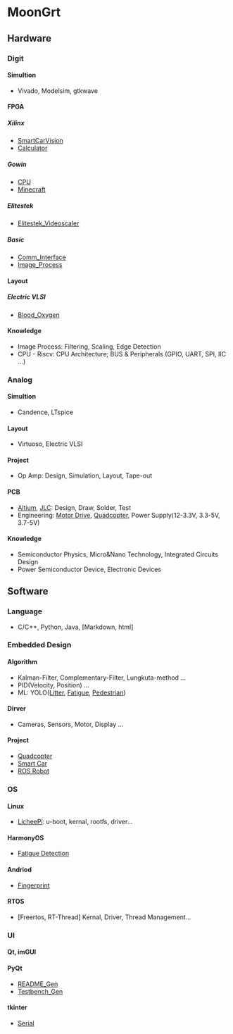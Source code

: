 <!-- https://www.min2k.com/tools/markmap/ -->

# MoonGrt

## Hardware

### Digit
#### Simultion
- Vivado, Modelsim, gtkwave
#### FPGA
##### Xilinx
- [SmartCarVision](https://github.com/MoonGrt/SmartCarVision)
- [Calculator](https://github.com/MoonGrt/FPGA-Calculator)
##### Gowin
- [CPU](https://github.com/MoonGrt/FPGA-CPU)
- [Minecraft](https://github.com/MoonGrt/FPGA-Minecraft)
##### Elitestek
- [Elitestek_Videoscaler](https://github.com/MoonGrt/Elitestek_Videoscaler)
##### Basic
- [Comm_Interface](https://github.com/MoonGrt/FPGA-Comm_Interface)
- [Image_Process](https://github.com/MoonGrt/FPGA-Image_Process)
#### Layout
##### Electric VLSI
- [Blood_Oxygen](https://github.com/MoonGrt/Electric_VLSI_lib)
#### Knowledge
- Image Process: Filtering, Scaling, Edge Detection
- CPU - Riscv: CPU Architecture; BUS & Peripherals (GPIO, UART, SPI, IIC ...)

### Analog
#### Simultion
- Candence, LTspice
#### Layout
- Virtuoso, Electric VLSI
#### Project
- Op Amp: Design, Simulation, Layout, Tape-out
#### PCB
- [Altium](https://github.com/MoonGrt/PCB/Altium), [JLC](): Design, Draw, Solder, Test
- Engineering: [Motor Drive](https://github.com/MoonGrt/PCB/tree/master/JLC/stm32_motordrive), [Quadcopter](https://github.com/MoonGrt/PCB/tree/master/JLC/fly_ctrl), Power Supply(12-3.3V, 3.3-5V, 3.7-5V)
#### Knowledge
- Semiconductor Physics, Micro&Nano Technology, Integrated Circuits Design
- Power Semiconductor Device, Electronic Devices


## Software

### Language
- C/C++, Python, Java, [Markdown, html]

### Embedded Design
#### Algorithm
- Kalman-Filter, Complementary-Filter, Lungkuta-method ...
- PID(Velocity, Position) ...
- ML: YOLO([Litter](https://github.com/MoonGrt/Cruise_Robot), [Fatigue](https://github.com/MoonGrt/HaiSi-Detect_Fatigue), [Pedestrian](https://github.com/MoonGrt/TDPS))
#### Dirver
- Cameras, Sensors, Motor, Display ...
#### Project
- [Quadcopter](https://github.com/MoonGrt/STM32-Fly_Control)
- [Smart Car](https://github.com/MoonGrt/TDPS)
- [ROS Robot](https://github.com/MoonGrt/Cruise_Robot)

### OS
#### Linux
- [LicheePi](https://github.com/MoonGrt/Licheepi_Nano): u-boot, kernal, rootfs, driver...
#### HarmonyOS
- [Fatigue Detection](https://github.com/MoonGrt/HaiSi-Detect_Fatigue)
#### Andriod
- [Fingerprint](https://github.com/MoonGrt/Android-Fingerprint)
#### RTOS
- [Freertos, RT-Thread] Kernal, Driver, Thread Management...

### UI
#### Qt, imGUI
#### PyQt
- [README_Gen](https://github.com/MoonGrt/README_Gen)
- [Testbench_Gen](https://github.com/MoonGrt/Testbench_Gen)
#### tkinter
- [Serial](https://github.com/MoonGrt/Elitestek_Videoscaler/tree/master/GUI)

